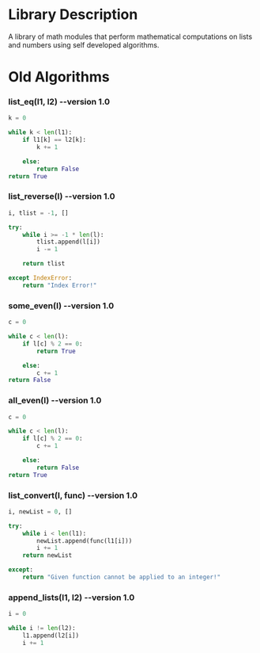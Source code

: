# Library Description
A library of math modules that perform mathematical computations on lists and numbers using self developed algorithms.

# Old Algorithms
### list_eq(l1, l2) --version 1.0
```python
k = 0

while k < len(l1):
    if l1[k] == l2[k]:
        k += 1

    else:
        return False
return True
```
### list_reverse(l) --version 1.0
```python
i, tlist = -1, []

try:
    while i >= -1 * len(l):
        tlist.append(l[i])
        i -= 1

    return tlist

except IndexError:
    return "Index Error!"
```
### some_even(l) --version 1.0
```python
c = 0

while c < len(l):
    if l[c] % 2 == 0:
        return True

    else:
        c += 1
return False
```
### all_even(l) --version 1.0
```python
c = 0

while c < len(l):
    if l[c] % 2 == 0:
        c += 1

    else:
        return False
return True
```
### list_convert(l, func) --version 1.0
```python
i, newList = 0, []

try:
    while i < len(l1):
        newList.append(func(l1[i]))
        i += 1
    return newList

except:
    return "Given function cannot be applied to an integer!"
```        
### append_lists(l1, l2) --version 1.0
```python
i = 0

while i != len(l2):
    l1.append(l2[i])
    i += 1
```
